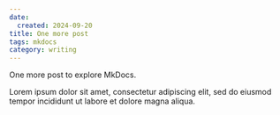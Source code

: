 ```yaml
---
date:
  created: 2024-09-20
title: One more post
tags: mkdocs
category: writing
---
```


One more post to explore MkDocs.
<!-- more -->

Lorem ipsum dolor sit amet, consectetur 
adipiscing elit, sed do eiusmod tempor 
incididunt ut labore et dolore magna aliqua.